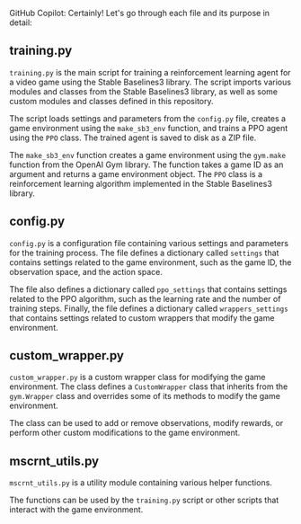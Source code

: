 GitHub Copilot: Certainly! Let's go through each file and its purpose in detail:

## training.py

`training.py` is the main script for training a reinforcement learning agent for a video game using the Stable Baselines3 library. The script imports various modules and classes from the Stable Baselines3 library, as well as some custom modules and classes defined in this repository. 

The script loads settings and parameters from the `config.py` file, creates a game environment using the `make_sb3_env` function, and trains a PPO agent using the `PPO` class. The trained agent is saved to disk as a ZIP file.

The `make_sb3_env` function creates a game environment using the `gym.make` function from the OpenAI Gym library. The function takes a game ID as an argument and returns a game environment object. The `PPO` class is a reinforcement learning algorithm implemented in the Stable Baselines3 library.

## config.py

`config.py` is a configuration file containing various settings and parameters for the training process. The file defines a dictionary called `settings` that contains settings related to the game environment, such as the game ID, the observation space, and the action space. 

The file also defines a dictionary called `ppo_settings` that contains settings related to the PPO algorithm, such as the learning rate and the number of training steps. Finally, the file defines a dictionary called `wrappers_settings` that contains settings related to custom wrappers that modify the game environment.

## custom_wrapper.py

`custom_wrapper.py` is a custom wrapper class for modifying the game environment. The class defines a `CustomWrapper` class that inherits from the `gym.Wrapper` class and overrides some of its methods to modify the game environment. 

The class can be used to add or remove observations, modify rewards, or perform other custom modifications to the game environment.

## mscrnt_utils.py

`mscrnt_utils.py` is a utility module containing various helper functions.

The functions can be used by the `training.py` script or other scripts that interact with the game environment.

